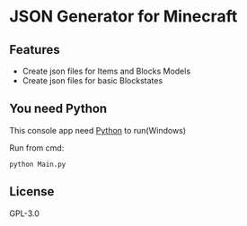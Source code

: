 # JSON Generator for Minecraft 
## Features

- Create json files for Items and Blocks Models
- Create json files for basic Blockstates

## You need Python

This console app need [Python](https://www.python.org/) to run(Windows)

Run from cmd:

```
python Main.py
```
## License
GPL-3.0
